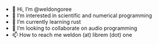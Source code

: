 - 👋 Hi, I’m @weldongoree
- 👀 I’m interested in scientific and numerical programming
- 🌱 I’m currently learning rust
- 💞️ I’m looking to collaborate on audio programming
- 📫 How to reach me weldon (at) librem (dot) one

<!---
weldongoree/weldongoree is a ✨ special ✨ repository because its `README.md` (this file) appears on your GitHub profile.
You can click the Preview link to take a look at your changes.
--->
